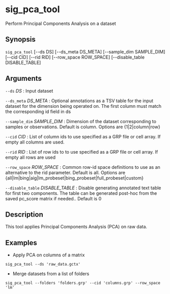 # sig_pca_tool
Perform Principal Components Analysis on a dataset

## Synopsis
`sig_pca_tool` [--ds DS] [--ds_meta DS_META] 
[--sample_dim SAMPLE_DIM] [--cid CID] [--rid RID] [--row_space ROW_SPACE] 
[--disable_table DISABLE_TABLE]

## Arguments

`--ds` *DS*
: Input dataset

`--ds_meta` *DS_META*
: Optional annotations as a TSV table for the input dataset for the dimension 
being operated on. The first column must match the corresponding id field in ds

`--sample_dim` *SAMPLE_DIM*
: Dimension of the dataset corresponding to samples or observations. Default is 
column. Options are {1|2|column|row}

`--cid` *CID*
: List of column ids to use specified as a GRP file or cell array. If empty all 
columns are used.

`--rid` *RID*
: List of row ids to to use specified as a GRP file or cell array. If empty all 
rows are used

`--row_space` *ROW_SPACE*
: Common row-id space definitions to use as an alternative to the rid parameter. 
Default is all. Options are 
{all|lm|bing|aig|lm_probeset|bing_probeset|full_probeset|custom}

`--disable_table` *DISABLE_TABLE*
: Disable generating annotated text table for first two components. The table can 
be generated post-hoc from the saved pc_score matrix if needed.. Default is 0

## Description
This tool applies Principal Components Analysis (PCA) on raw data.
 
## Examples
 
- Apply PCA on columns of a matrix
 
`sig_pca_tool --ds 'raw_data.gctx'`
 
- Merge datasets from a list of folders
 
`sig_pca_tool --folders 'folders.grp' --cid 'columns.grp' --row_space 'lm'`
 
 

